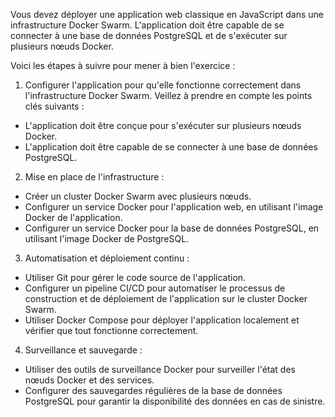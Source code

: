 
Vous devez déployer une application web classique en JavaScript dans une infrastructure Docker Swarm. L'application doit être capable de se connecter à une base de données PostgreSQL et de s'exécuter sur plusieurs nœuds Docker.

Voici les étapes à suivre pour mener à bien l'exercice :

1. Configurer l'application pour qu'elle fonctionne correctement dans l'infrastructure Docker Swarm. Veillez à prendre en compte les points clés suivants :
- L'application doit être conçue pour s'exécuter sur plusieurs nœuds Docker.
- L'application doit être capable de se connecter à une base de données PostgreSQL.

2. Mise en place de l'infrastructure :
- Créer un cluster Docker Swarm avec plusieurs nœuds.
- Configurer un service Docker pour l'application web, en utilisant l'image Docker de l'application.
- Configurer un service Docker pour la base de données PostgreSQL, en utilisant l'image Docker de PostgreSQL.

3. Automatisation et déploiement continu :
- Utiliser Git pour gérer le code source de l'application.
- Configurer un pipeline CI/CD pour automatiser le processus de construction et de déploiement de l'application sur le cluster Docker Swarm.
- Utiliser Docker Compose pour déployer l'application localement et vérifier que tout fonctionne correctement.

4. Surveillance et sauvegarde :
- Utiliser des outils de surveillance Docker pour surveiller l'état des nœuds Docker et des services.
- Configurer des sauvegardes régulières de la base de données PostgreSQL pour garantir la disponibilité des données en cas de sinistre.
